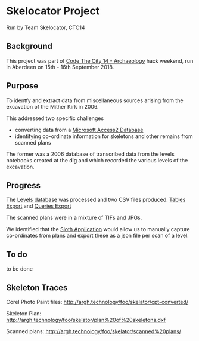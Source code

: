 # Skelocator Project
Run by Team Skelocator, CTC14

## Background
This project was part of [Code The City 14 - Archaeology](https://github.com/CodeTheCity/ctc14) hack weekend, run in Aberdeen on 15th - 16th September 2018.

## Purpose
To identfy and extract data from miscellaneous sources arising from the excavation of the Mither Kirk in 2006.

This addressed two specific challenges 
- converting data from a [Microsoft Access2 Database](Levels.mdb)
- identifying co-ordinate information for skeletons and other remains from scanned plans

The former was a 2006 database of transcribed data from the levels notebooks created at the dig and which recorded the various levels of the excavation. 

## Progress
The [Levels database](Levels.mdb) was processed and two CSV files produced: [Tables Export](Levels_Table_export.csv) and [Queries Export](Levels_query_export.csv)

The scanned plans were in a mixture of TIFs and JPGs. 

We identified that the [Sloth Application](https://github.com/cvhciKIT/sloth) would allow us to manually capture co-ordinates from plans and export these as a json file per scan of a level.




## To do

to be done

## Skeleton Traces

Corel Photo Paint files: http://argh.technology/foo/skelator/cpt-converted/

Skeleton Plan: http://argh.technology/foo/skelator/plan%20of%20skeletons.dxf

Scanned plans: http://argh.technology/foo/skelator/scanned%20plans/
